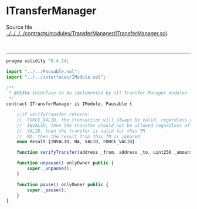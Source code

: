 # ITransferManager

Source file [../../../../contracts/modules/TransferManager/ITransferManager.sol](../../../../contracts/modules/TransferManager/ITransferManager.sol).

<br />

<hr />

```javascript
pragma solidity ^0.4.24;

import "../../Pausable.sol";
import "../../interfaces/IModule.sol";

/**
 * @title Interface to be implemented by all Transfer Manager modules
 */
contract ITransferManager is IModule, Pausable {

    //If verifyTransfer returns:
    //  FORCE_VALID, the transaction will always be valid, regardless of other TM results
    //  INVALID, then the transfer should not be allowed regardless of other TM results
    //  VALID, then the transfer is valid for this TM
    //  NA, then the result from this TM is ignored
    enum Result {INVALID, NA, VALID, FORCE_VALID}

    function verifyTransfer(address _from, address _to, uint256 _amount, bool _isTransfer) public returns(Result);

    function unpause() onlyOwner public {
        super._unpause();
    }

    function pause() onlyOwner public {
        super._pause();
    }
}

```
